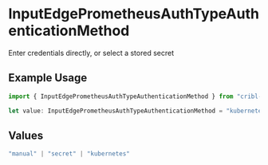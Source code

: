 # InputEdgePrometheusAuthTypeAuthenticationMethod

Enter credentials directly, or select a stored secret

## Example Usage

```typescript
import { InputEdgePrometheusAuthTypeAuthenticationMethod } from "cribl-control-plane/models";

let value: InputEdgePrometheusAuthTypeAuthenticationMethod = "kubernetes";
```

## Values

```typescript
"manual" | "secret" | "kubernetes"
```